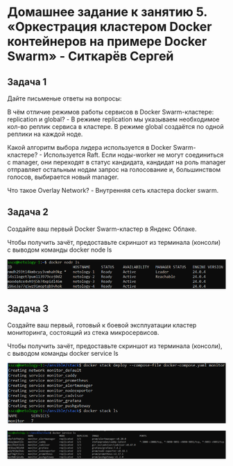 # Домашнее задание к занятию 5. «Оркестрация кластером Docker контейнеров на примере Docker Swarm» - Ситкарёв Сергей

## Задача 1

Дайте письменые ответы на вопросы:

В чём отличие режимов работы сервисов в Docker Swarm-кластере: replication и global? - В режиме replication мы указываем необходимое кол-во реплик сервиса в кластере. В режиме global создаётся по одной реплики на каждой ноде.

Какой алгоритм выбора лидера используется в Docker Swarm-кластере? - Используется Raft. Если ноды-worker не могут соединиться с manager, они переходят в статус кандидата, кандидат на роль manager отправляет остальным нодам запрос на голосование и, большинством голосов, выбирается новый manager.

Что такое Overlay Network? - Внутренняя сеть кластера docker swarm.

## Задача 2

Создайте ваш первый Docker Swarm-кластер в Яндекс Облаке.

Чтобы получить зачёт, предоставьте скриншот из терминала (консоли) с выводом команды docker node ls

![Задание2](https://github.com/SSitkarev/virt-05-docker-swarm/blob/main/img/2.png)

## Задача 3

Создайте ваш первый, готовый к боевой эксплуатации кластер мониторинга, состоящий из стека микросервисов.

Чтобы получить зачёт, предоставьте скриншот из терминала (консоли), с выводом команды docker service ls

![Задание3](https://github.com/SSitkarev/virt-05-docker-swarm/blob/main/img/3-1.png)

![Задание3](https://github.com/SSitkarev/virt-05-docker-swarm/blob/main/img/3-2.png)
